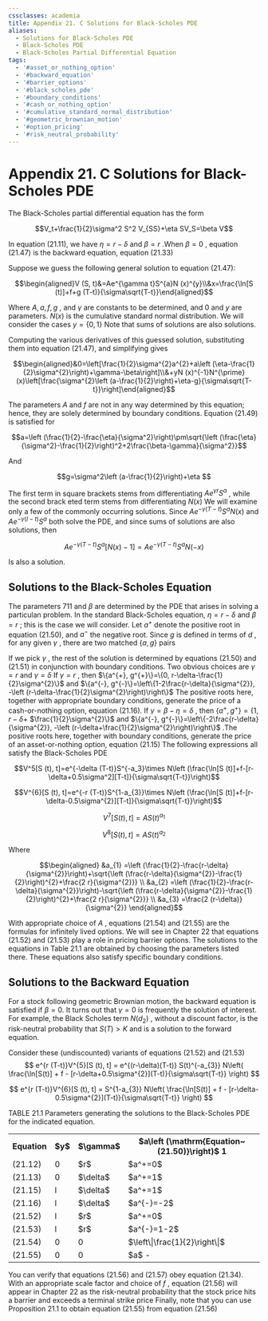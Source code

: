 ```yaml
---
cssclasses: academia
title: Appendix 21. C Solutions for Black-Scholes PDE
aliases:
  - Solutions for Black-Scholes PDE
  - Black-Scholes PDE
  - Black-Scholes Partial Differential Equation
tags:
  - '#asset_or_nothing_option'
  - '#backward_equation'
  - '#barrier_options'
  - '#black_scholes_pde'
  - '#boundary_conditions'
  - '#cash_or_nothing_option'
  - '#cumulative_standard_normal_distribution'
  - '#geometric_brownian_motion'
  - '#option_pricing'
  - '#risk_neutral_probability'
---
```

# Appendix 21. C Solutions for Black-Scholes PDE

The Black-Scholes partial differential equation has the form

$$V_t+\frac{1}{2}\sigma^2 S^2 V_{SS}+\eta SV_S=\beta V$$

In equation (21.11),  we have $\eta=r-\delta$ and $\beta=r$ .When $\beta=0$ ,  equation (21.47) is the backward equation,  equation (21.33)

Suppose we guess the following general solution to equation (21.47):

$$\begin{aligned}V (S, t)&=Ae^{\gamma t}S^{a}N (x)^{y}\\&x=\frac{\ln[S (t)]+f+g (T-t)}{\sigma\sqrt{T-t}}\end{aligned}$$

Where $A, a, f, g$ ,  and $\gamma$ are constants to be determined,  and 0 and $y$ are parameters. $N (x)$ is the cumulative standard normal distribution. We will consider the cases $y=\{0, 1\}$ Note that sums of solutions are also solutions.

Computing the various derivatives of this guessed solution,  substituting them into equation (21.47),  and simplifying gives

$$\begin{aligned}&0=\left[\frac{1}{2}\sigma^{2}a^{2}+a\left (\eta-\frac{1}{2}\sigma^{2}\right)+\gamma-\beta\right]\\&+yN (x)^{-1}N^{\prime}(x)\left[\frac{\sigma^{2}\left (a-\frac{1}{2}\right)+\eta-g}{\sigma\sqrt{T-t}}\right]\end{aligned}$$

The parameters $A$ and $f$ are not in any way determined by this equation; hence,  they are solely determined by boundary conditions. Equation (21.49) is satisfied for

$$a=\left (\frac{1}{2}-\frac{\eta}{\sigma^2}\right)\pm\sqrt{\left (\frac{\eta}{\sigma^2}-\frac{1}{2}\right)^2+2\frac{\beta-\gamma}{\sigma^2}}$$

And

$$g=\sigma^2\left (a-\frac{1}{2}\right)+\eta $$

The first term in square brackets stems from differentiating $Ae^{\gamma r}S^{a}$ ,  while the second brack eted term stems from differentiating $N (x)$ We will examine only a few of the commonly occurring solutions. Since $Ae^{-\gamma (T-t)}S^{a}N (x)$ and $Ae^{-\gamma (I-t)}S^{a}$ both solve the PDE,  and since sums of solutions are also solutions,  then

$$Ae^{-\gamma (T-t)}S^a\left[N (x)-1\right]=Ae^{-\gamma (T-t)}S^aN (-x)$$

Is also a solution.

## Solutions to the Black-Scholes Equation

The parameters 711 and $\beta$ are determined by the PDE that arises in solving a particulan problem. In the standard Black-Scholes equation,  $\eta=r-\delta$ and $\beta=r$ ; this is the case we will consider. Let $a^{+}$ denote the positive root in equation (21.50),  and $a^{-}$ the negative root. Since $g$ is defined in terms of $d$ ,  for any given $\gamma$ ,  there are two matched $\{a, g\}$ pairs

If we pick $\gamma$ ,  the rest of the solution is determined by equations (21.50) and (21.51) in conjunction with boundary conditions. Two obvious choices are $\gamma=r$ and $\gamma=\delta$ If $\gamma=r$ ,  then $\{a^{+}, g^{+}\}=\{0, r-\delta-\frac{1}{2}\sigma^{2}\}$ and $\{a^{-}, g^{-}\}=\left\{1-2\frac{r-\delta}{\sigma^{2}}, -\left (r-\delta-\frac{1}{2}\sigma^{2}\right)\right\}$ The positive roots here,  together with appropriate boundary conditions,  generate the price of a cash-or-nothing option,  equation (21.16). If $\gamma=\beta-\eta=\delta$ ,  then $\{a^{+}, g^{+}\}=\{1, r-\delta+$ $\frac{1}{2}\sigma^{2}\}$ and $\{a^{-}, g^{-}\}=\left\{-2\frac{r-\delta}{\sigma^{2}}, -\left (r-\delta+\frac{1}{2}\sigma^{2}\right)\right\}$ .The positive roots here,  together with boundary conditions,  generate the price of an asset-or-nothing option,  equation (21.15) The following expressions all satisfy the Black-Scholes PDE

$$V^5[S (t), t]=e^{-\delta (T-t)}S^{-a_3}\times N\left (\frac{\ln[S (t)]+f-[r-\delta+0.5\sigma^2][T-t]}{\sigma\sqrt{T-t}}\right)$$

$$V^{6}[S (t), t]=e^{-r (T-t)}S^{1-a_{3}}\times N\left (\frac{\ln[S (t)]+f-[r-\delta-0.5\sigma^{2}][T-t]}{\sigma\sqrt{T-t}}\right)$$

$$V^7[S (t), t]=AS (t)^{a_1}$$

$$V^8[S (t), t]=AS (t)^{a_2}$$

Where

$$\begin{aligned}
&a_{1} =\left (\frac{1}{2}-\frac{r-\delta}{\sigma^{2}}\right)+\sqrt{\left (\frac{r-\delta}{\sigma^{2}}-\frac{1}{2}\right)^{2}+\frac{2 r}{\sigma^{2}}} \\
&a_{2} =\left (\frac{1}{2}-\frac{r-\delta}{\sigma^{2}}\right)-\sqrt{\left (\frac{r-\delta}{\sigma^{2}}-\frac{1}{2}\right)^{2}+\frac{2 r}{\sigma^{2}}} \\
&a_{3} =\frac{2 (r-\delta)}{\sigma^{2}} 
\end{aligned}$$

With appropriate choice of $A$ , equations (21.54) and (21.55) are the formulas for infinitely lived options. We will see in Chapter 22 that equations (21.52) and (21.53) play a role in pricing barrier options. The solutions to the equations in Table 21.1 are obtained by choosing the parameters listed there. These equations also satisfy specific boundary conditions.

## Solutions to the Backward Equation

For a stock following geometric Brownian motion, the backward equation is satisfied if $\beta=0.$ It turns out that $\gamma=0$ is frequently the solution of interest. For example, the Black Scholes term $N (d_{2})$ , without a discount factor, is the risk-neutral probability that $S (T)>K$ and is a solution to the forward equation.

Consider these (undiscounted) variants of equations (21.52) and (21.53)
$$
e^{r (T-t)}V^{5}[S (t), t] = e^{(r-\delta)(T-t)} S(t)^{-a_{3}} N\left( \frac{\ln[S(t)] + f - [r-\delta+0.5\sigma^{2}](T-t)}{\sigma\sqrt{T-t}} \right) 
$$

$$
e^{r (T-t)}V^{6}[S (t), t] = S^{1-a_{3}} N\left( \frac{\ln[S(t)] + f - [r-\delta-0.5\sigma^{2}](T-t)}{\sigma\sqrt{T-t}} \right)
$$

TABLE 21.1 Parameters generating the solutions to the Black-Scholes PDE for the indicated equation.

<table>
	<tbody>
		<tr>
			<th>Equation</th>
			<th>$y$</th>
			<th>$\gamma$</th>
			<th>$a\left (\mathrm{Equation~(21.50)}\right)$ 1</th>
		</tr>
		<tr>
			<td>(21.12)</td>
			<td>0</td>
			<td>$r$</td>
			<td>$a^+=0$</td>
		</tr>
		<tr>
			<td>(21.13)</td>
			<td>0</td>
			<td>$\delta$</td>
			<td>$a^+=1$</td>
		</tr>
		<tr>
			<td>(21.15)</td>
			<td>l</td>
			<td>$\delta$</td>
			<td>$a^+=1$</td>
		</tr>
		<tr>
			<td>(21.16)</td>
			<td>l</td>
			<td>$\delta$</td>
			<td>$a^{-}=-2$</td>
		</tr>
		<tr>
			<td>(21.52)</td>
			<td>l</td>
			<td>$r$</td>
			<td>$a^+=0$</td>
		</tr>
		<tr>
			<td>(21.53)</td>
			<td>l</td>
			<td>$r$</td>
			<td>$a^{-}=1-2$</td>
		</tr>
		<tr>
			<td>(21.54)</td>
			<td>0</td>
			<td>0</td>
			<td>$\left\|\frac{1}{2}\right\|$</td>
		</tr>
		<tr>
			<td>(21.55)</td>
			<td>0</td>
			<td>0</td>
			<td>$a$ -</td>
		</tr>
	</tbody>
</table>

You can verify that equations (21.56) and (21.57) obey equation (21.34). With an appropriate scale factor and choice of $f$ , equation (21.56) will appear in Chapter 22 as the risk-neutral probability that the stock price hits a barrier and exceeds a terminal strike price Finally, note that you can use Proposition 21.1 to obtain equation (21.55) from equation (21.56)
